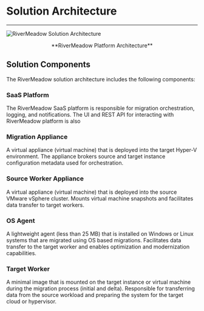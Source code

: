 # Solution Architecture
---

![RiverMeadow Solution Architecture](/img/rivermeadow_aws_architecture.png)
<center>**RiverMeadow Platform Architecture**</center>

## Solution Components

The RiverMeadow solution architecture includes the following components:

### SaaS Platform

The RiverMeadow SaaS platform is responsible for migration orchestration, logging, and notifications. The UI and REST API for interacting with RiverMeadow platform is also 

### Migration Appliance

A virtual appliance (virtual machine) that is deployed into the target Hyper-V environment. The appliance brokers source and target instance configuration metadata used for orchestration.

### Source Worker Appliance

A virtual appliance (virtual machine) that is deployed into the source VMware vSphere cluster. Mounts virtual machine snapshots and facilitates data transfer to target workers.

### OS Agent

A lightweight agent (less than 25 MB) that is installed on Windows or Linux systems that are migrated using OS based migrations. Facilitates data transfer to the target worker and enables optimization and modernization capabilities.


### Target Worker

A minimal image that is mounted on the target instance or virtual machine during the migration process (initial and delta). Responsible for transferring data from the source workload and preparing the system for the target cloud or hypervisor.

